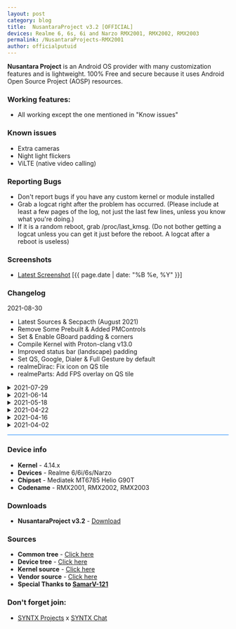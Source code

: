 ```yaml
---
layout: post
category: blog
title:  NusantaraProject v3.2 [OFFICIAL]
devices: Realme 6, 6s, 6i and Narzo RMX2001, RMX2002, RMX2003
permalink: /NusantaraProjects-RMX2001
author: officialputuid
---
```


**Nusantara Project** is an Android OS provider with many customization features and is lightweight. 100% Free and secure because it uses Android Open Source Project (AOSP) resources.

### Working features:

- All working except the one mentioned in "Know issues"

### Known issues

- Extra cameras
- Night light flickers
- ViLTE (native video calling)

### Reporting Bugs

- Don't report bugs if you have any custom kernel or module installed
- Grab a logcat right after the problem has occurred. (Please include at least a few pages of the log, not just the last few lines, unless you know what you're doing.)
- If it is a random reboot, grab /proc/last_kmsg. (Do not bother getting a logcat unless you can get it just before the reboot. A logcat after a reboot is useless)

### Screenshots

- [Latest Screenshot](https://t.me/SYNTXchannel/167) [{{ page.date | date: "%B %e, %Y" }}]

### Changelog

2021-08-30

- Latest Sources & Secpacth (August 2021)
- Remove Some Prebuilt & Added PMControls
- Set & Enable GBoard padding & corners
- Compile Kernel with Proton-clang v13.0
- Improved status bar (landscape) padding
- Set QS, Google, Dialer & Full Gesture by default
- realmeDirac: Fix icon on QS tile
- realmeParts: Add FPS overlay on QS tile

<details>
<summary>2021-07-29</summary>
<p><ul>
	<li>Latest Sources & Secpacth</li>
	<li>Fix FPS info on QS (system)</li>
	<li>Update status bar pading overlay</li>
	<li>Added realme-Dirac Sound Enhancer</li>
	<li>Address some denials, more improvements & bug fixes</li>
	<li>Added support for unlimited backup on Google Photos</li>
	<li>Added prebuilt-apps (AudioREC,SoundREC,DuckDuckGO)</li>
	<li>Replaced GameMode with PerformanceProfile along with the addition of PowerSaving profile</li>
</ul></p>
</details>

<details>
<summary>2021-06-14</summary>
<p><ul>
	<li>Latest Sources, SecPatch (5 June 2021)</li>
	<li>Build inc. NusantaraPapers</li>
	<li>RealmeParts: Cleanup & Fix tint color icon</li>
</ul></p>
</details>

<details>
<summary>2021-05-18</summary>
<p><ul>
	<li>Latest Sources, SecPatch (5 May 2021)</li>
	<li>SELinux Enforcing + Passes safetynet</li>
	<li>Source built kernel + added performance profile</li>
	<li>Make padding in overlay status bar look like rUI</li>
	<li>Fixes can't wakeup device in offline charging mode</li>
	<li>Added RealmeParts (Realme Settings)</li>
	<li>RealmeParts: Disable apps on launcher</li>
	<li>RealmeParts: Cleanup unused functions</li>
	<li>RealmeParts: Move to system section [settings/system/R*]</li>
	<li>RealmeParts: Fix FPS overlay + Add Title Fps (Ex: Fps: 90)</li>
</ul></p>
</details>

<details>
<summary>2021-04-22</summary>
<p><ul>
	<li>Latest Sources v2.8</li>
	<li>Source Built Kernel</li>
	<li>April Security Patch</li>
	<li>Added RealmeParts -> Additional Settings</li>
	<li>[AS] Disable Apps On Launcher</li>
	<li>[AS] Fix FPS Overlay</li>
</ul></p>
</details>

<details>
<summary>2021-04-16</summary>
<p><ul>
	<li>Latest Sources v2.8</li>
	<li>Source Built Kernel</li>
	<li>April Security Patch</li>
	<li>Fix Screen Recording Make System UI Crash</li>
</ul></p>
</details>

<details>
<summary>2021-04-02</summary>
<p><ul>
	<li>Latest Sources v2.7</li>
	<li>Enabled Blur by Default</li>
	<li>Add back devicesettings (realmeparts)</li>
	<li>Updated power profile config (+battery usage)</li>
</ul></p>
</details>

<hr style="background: #007bff" />

### Device info

- **Kernel** - 4.14.x
- **Devices** - Realme 6/6i/6s/Narzo
- **Chipset** - Mediatek MT6785 Helio G90T
- **Codename** - RMX2001, RMX2002, RMX2003

### Downloads

- **NusantaraProject v3.2** - [Download](https://www.pling.com/p/1500429/#files-panel)

### Sources

- **Common tree** - [Click here](https://github.com/officialputuid/android_device_realme_mt6785-common)
- **Device tree** - [Click here](https://github.com/officialputuid/android_device_realme_RMX2001)
- **Kernel source** - [Click here](https://github.com/officialputuid/android_kernel_realme_RMX2001)
- **Vendor source** - [Click here](https://github.com/officialputuid/proprietary_vendor_realme)
- **Special Thanks to [SamarV-121](https://samarv-121.github.io/)**

### Don't forget join:

- [SYNTX Projects](https://t.me/SYNTXChannel) x [SYNTX Chat](https://t.me/SYNTXchat)
